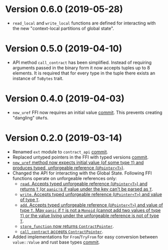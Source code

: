 Version 0.6.0 (2019-05-28)
==========================
* `read_local` and `write_local` functions are defined for interacting with the new "context-local partitions of global state".

Version 0.5.0 (2019-04-10)
==========================
* API method `call_contract` has been simplified. Instead of requiring arguments passed in the binary form it now accepts tuples up to 8 elements. It is required that for every type in the tuple there exists an instance of `ToBytes` trait.

Version 0.4.0 (2019-04-03)
==========================

* `new_uref` FFI now requires an initial value
  [commit](https://github.com/CasperLabs/CasperLabs/pull/327/commits/58393ada6a41cf9a068125845c83dfc8af961b03).
  This prevents creating "dangling" `URef`s.

Version 0.2.0 (2019-03-14)
==========================

* Renamed `ext` module to `contract_api`
  [commit](https://github.com/CasperLabs/CasperLabs/commit/e158bddc2a9282ad6edcd6561d509514fd0693cd#diff-d140dd56f8d99d4f77fcdb8bc85e1238).
* Replaced untyped pointers in the FFI with typed versions
  [commit](https://github.com/CasperLabs/CasperLabs/blob/dev/execution-engine/common/src/contract_api/pointers.rs).
* [`new_uref` method now expects initial value (of some type `T`) and
  produces typed, unforgeable reference
  (`UPointer<T>`)](https://github.com/CasperLabs/CasperLabs/blob/92c02d23c9f03ab6b816ac37c8581e5929e5da7f/execution-engine/common/src/contract_api/mod.rs#L66).
* Changed the API for interacting with the Global State. Following FFI
  functions operate on unforgeable references only:
  - [`read`. Accepts typed unforgeable reference (`UPointer<T>`) and
    returns `T` (or `panic!`s if value under the key can't be parsed
    as
    `T`](https://github.com/CasperLabs/CasperLabs/blob/92c02d23c9f03ab6b816ac37c8581e5929e5da7f/execution-engine/common/src/contract_api/mod.rs#L15).
  - [`write`. Accepts typed unforgeable reference (`UPointer<T>`) and
    value of type
    `T`](https://github.com/CasperLabs/CasperLabs/blob/92c02d23c9f03ab6b816ac37c8581e5929e5da7f/execution-engine/common/src/contract_api/mod.rs#L34).
  - [`add`. Accepts typed unforgeable reference (`UPointer<T>`) and
    value of type `T`. May `panic` if `T` is not a `Monoid` (cannot
    add two values of type `T`) or the value living under the
    unforgeable reference is not of type
    `T`](https://github.com/CasperLabs/CasperLabs/blob/92c02d23c9f03ab6b816ac37c8581e5929e5da7f/execution-engine/common/src/contract_api/mod.rs#L49).
  - [`store_function` now returns
    `ContractPointer`](https://github.com/CasperLabs/CasperLabs/blob/92c02d23c9f03ab6b816ac37c8581e5929e5da7f/execution-engine/common/src/contract_api/mod.rs#L104).
  - [`call_contract` accepts
    `ContractPointer`](https://github.com/CasperLabs/CasperLabs/blob/92c02d23c9f03ab6b816ac37c8581e5929e5da7f/execution-engine/common/src/contract_api/mod.rs#L182).
* Added implementations for `From`/`TryFrom` for easy conversion
  between `value::Value` and rust base types
  [commit](https://github.com/CasperLabs/CasperLabs/commit/fb7bb153037f43f0bab8ceb5ff6755bae89c453c#diff-056afd53406aa3eedc8f003ae6afd3eaR177).

